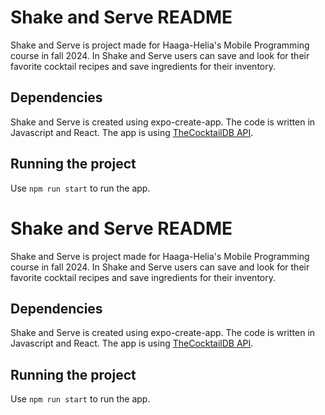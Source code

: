 # Shake and Serve README

Shake and Serve is project made for Haaga-Helia's Mobile Programming course in fall 2024. In Shake and Serve users can save and look for their favorite cocktail recipes and save ingredients for their inventory. 

## Dependencies

Shake and Serve is created using expo-create-app. The code is written in Javascript and React. The app is using [TheCocktailDB API](https://www.thecocktaildb.com/api.php).

## Running the project

Use `npm run start` to run the app.
# Shake and Serve README

Shake and Serve is project made for Haaga-Helia's Mobile Programming course in fall 2024. In Shake and Serve users can save and look for their favorite cocktail recipes and save ingredients for their inventory. 

## Dependencies

Shake and Serve is created using expo-create-app. The code is written in Javascript and React. The app is using [TheCocktailDB API](https://www.thecocktaildb.com/api.php).

## Running the project

Use `npm run start` to run the app.
